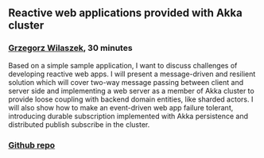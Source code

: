 ## Reactive web applications provided with Akka cluster

### [Grzegorz Wilaszek](https://twitter.com/wilaszekg), 30 minutes

Based on a simple sample application, I want to discuss challenges of
developing reactive web apps. I will present a message-driven and resilient
solution which will cover two-way message passing between client and server
side and implementing a web server as a member of Akka cluster to provide loose
coupling with backend domain entities, like sharded actors. I will also show
how to make an event-driven web app failure tolerant, introducing durable
subscription implemented with Akka persistence and distributed publish
subscribe in the cluster.

### [Github repo](https://github.com/wilaszekg/akka-play-reactive-sse)

